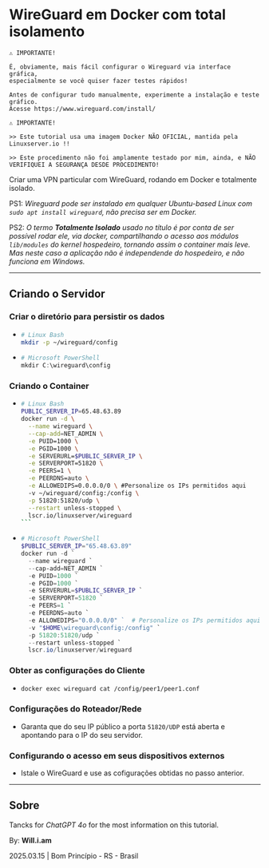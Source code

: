 # WireGuard em Docker com total isolamento

```
⚠️ IMPORTANTE!

É, obviamente, mais fácil configurar o Wireguard via interface gráfica,
especialmente se você quiser fazer testes rápidos!

Antes de configurar tudo manualmente, experimente a instalação e teste gráfico.
Acesse https://www.wireguard.com/install/
```

```
⚠️ IMPORTANTE!

>> Este tutorial usa uma imagem Docker NÃO OFICIAL, mantida pela Linuxserver.io !!

>> Este procedimento não foi amplamente testado por mim, ainda, e NÃO VERIFIQUEI A SEGURANÇA DESDE PROCEDIMENTO!
```

Criar uma VPN particular com WireGuard, rodando em Docker e totalmente isolado.

PS1: *Wireguard pode ser instalado em qualquer Ubuntu-based Linux com `sudo apt install wireguard`, não precisa ser em Docker.*

PS2: *O termo **Totalmente Isolado** usado no título é por conta de ser possível rodar ele, via docker, compartilhando o acesso aos módulos `lib/modules` do kernel hospedeiro, tornando assim o container mais leve. Mas neste caso a aplicação não é independende do hospedeiro, e não funciona em Windows.*

---

## Criando o Servidor

### Criar o diretório para persistir os dados
  - ```sh
    # Linux Bash
    mkdir -p ~/wireguard/config
    ```
  - ```ps1
    # Microsoft PowerShell
    mkdir C:\wireguard\config
    ```

### Criando o Container
  - ````sh
    # Linux Bash
    PUBLIC_SERVER_IP=65.48.63.89
    docker run -d \
      --name wireguard \
      --cap-add=NET_ADMIN \
      -e PUID=1000 \
      -e PGID=1000 \
      -e SERVERURL=$PUBLIC_SERVER_IP \
      -e SERVERPORT=51820 \
      -e PEERS=1 \
      -e PEERDNS=auto \
      -e ALLOWEDIPS=0.0.0.0/0 \ #Personalize os IPs permitidos aqui
      -v ~/wireguard/config:/config \
      -p 51820:51820/udp \
      --restart unless-stopped \
      lscr.io/linuxserver/wireguard
    ```
  - ```ps1
    # Microsoft PowerShell
    $PUBLIC_SERVER_IP="65.48.63.89"
    docker run -d `
      --name wireguard `
      --cap-add=NET_ADMIN `
      -e PUID=1000 `
      -e PGID=1000 `
      -e SERVERURL=$PUBLIC_SERVER_IP `
      -e SERVERPORT=51820 `
      -e PEERS=1 `
      -e PEERDNS=auto `
      -e ALLOWEDIPS="0.0.0.0/0" `  # Personalize os IPs permitidos aqui
      -v "$HOME\wireguard\config:/config" `
      -p 51820:51820/udp `
      --restart unless-stopped `
      lscr.io/linuxserver/wireguard
    ```

### Obter as configurações do Cliente
  - ```sh
    docker exec wireguard cat /config/peer1/peer1.conf
    ```

### Configurações do Roteador/Rede
  - Garanta que do seu IP público a porta `51820/UDP` está aberta e apontando para o IP do seu servidor.

### Configurando o acesso em seus dispositivos externos
  - Istale o WireGuard e use as cofigurações obtidas no passo anterior. 


---

## Sobre

Tancks for *ChatGPT 4o* for the most information on this tutorial.

By: **Will.i.am**

2025.03.15 | Bom Princípio - RS - Brasil
